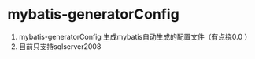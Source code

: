# mybatis-generatorConfig
1. mybatis-generatorConfig 生成mybatis自动生成的配置文件（有点绕0.0 ）
2. 目前只支持sqlserver2008
